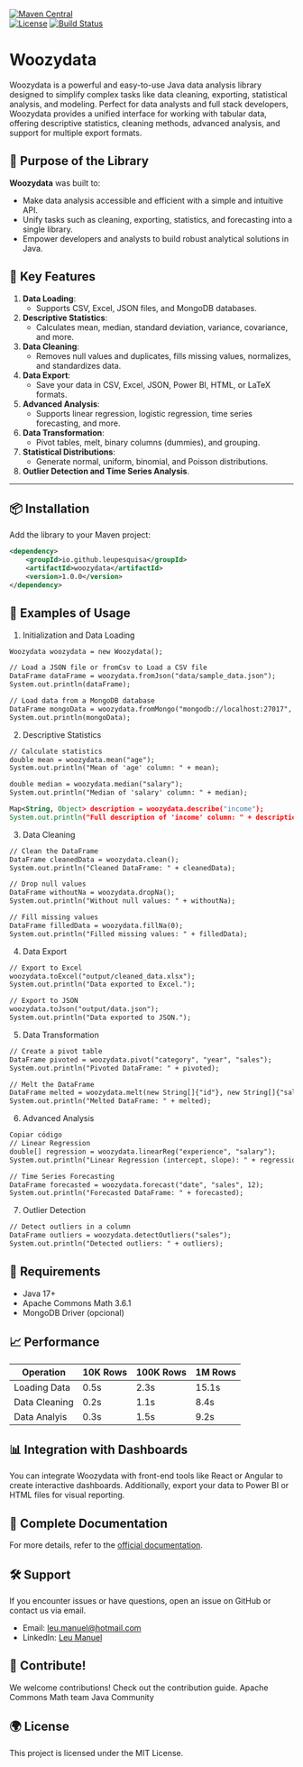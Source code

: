 
[![Maven Central](https://img.shields.io/maven-central/v/io.github.leupesquisa/woozydata?label=Maven%20Central)](https://central.sonatype.com/artifact/io.github.leupesquisa/woozydata)  
[![License](https://img.shields.io/github/license/leupesquisa/woozydata?color=blue&cacheSeconds=3600)](LICENSE)
[![Build Status](https://img.shields.io/github/actions/workflow/status/leupesquisa/woozydata/ci.yml?branch=main)](https://github.com/leupesquisa/woozydata/actions)  

# Woozydata

Woozydata is a powerful and easy-to-use Java data analysis library designed to simplify complex tasks like data cleaning, exporting, statistical analysis, and modeling. Perfect for data analysts and full stack developers, Woozydata provides a unified interface for working with tabular data, offering descriptive statistics, cleaning methods, advanced analysis, and support for multiple export formats.

## 🚀 Purpose of the Library

**Woozydata** was built to:
- Make data analysis accessible and efficient with a simple and intuitive API.
- Unify tasks such as cleaning, exporting, statistics, and forecasting into a single library.
- Empower developers and analysts to build robust analytical solutions in Java.

## 🧰 Key Features

1. **Data Loading**:
   - Supports CSV, Excel, JSON files, and MongoDB databases.
2. **Descriptive Statistics**:
   - Calculates mean, median, standard deviation, variance, covariance, and more.
3. **Data Cleaning**:
   - Removes null values and duplicates, fills missing values, normalizes, and standardizes data.
4. **Data Export**:
   - Save your data in CSV, Excel, JSON, Power BI, HTML, or LaTeX formats.
5. **Advanced Analysis**:
   - Supports linear regression, logistic regression, time series forecasting, and more.
6. **Data Transformation**:
   - Pivot tables, melt, binary columns (dummies), and grouping.
7. **Statistical Distributions**:
   - Generate normal, uniform, binomial, and Poisson distributions.
8. **Outlier Detection and Time Series Analysis**.

---

## 📦 Installation

Add the library to your Maven project:

```xml
<dependency>
    <groupId>io.github.leupesquisa</groupId>
    <artifactId>woozydata</artifactId>
    <version>1.0.0</version>
</dependency>
```
## 🌟 Examples of Usage

1. Initialization and Data Loading
```xml
Woozydata woozydata = new Woozydata();

// Load a JSON file or fromCsv to Load a CSV file  
DataFrame dataFrame = woozydata.fromJson("data/sample_data.json");
System.out.println(dataFrame);

// Load data from a MongoDB database
DataFrame mongoData = woozydata.fromMongo("mongodb://localhost:27017", "myDatabase", "myCollection");
System.out.println(mongoData);
```
2. Descriptive Statistics
```xml
// Calculate statistics
double mean = woozydata.mean("age");
System.out.println("Mean of 'age' column: " + mean);

double median = woozydata.median("salary");
System.out.println("Median of 'salary' column: " + median);

Map<String, Object> description = woozydata.describe("income");
System.out.println("Full description of 'income' column: " + description);
```

3. Data Cleaning
```xml
// Clean the DataFrame
DataFrame cleanedData = woozydata.clean();
System.out.println("Cleaned DataFrame: " + cleanedData);

// Drop null values
DataFrame withoutNa = woozydata.dropNa();
System.out.println("Without null values: " + withoutNa);

// Fill missing values
DataFrame filledData = woozydata.fillNa(0);
System.out.println("Filled missing values: " + filledData);
```


4. Data Export
```xml
// Export to Excel
woozydata.toExcel("output/cleaned_data.xlsx");
System.out.println("Data exported to Excel.");

// Export to JSON
woozydata.toJson("output/data.json");
System.out.println("Data exported to JSON.");
```

5. Data Transformation
```xml
// Create a pivot table
DataFrame pivoted = woozydata.pivot("category", "year", "sales");
System.out.println("Pivoted DataFrame: " + pivoted);

// Melt the DataFrame
DataFrame melted = woozydata.melt(new String[]{"id"}, new String[]{"sales", "profit"});
System.out.println("Melted DataFrame: " + melted);
```

6. Advanced Analysis
```xml
Copiar código
// Linear Regression
double[] regression = woozydata.linearReg("experience", "salary");
System.out.println("Linear Regression (intercept, slope): " + regression[0] + ", " + regression[1]);

// Time Series Forecasting
DataFrame forecasted = woozydata.forecast("date", "sales", 12);
System.out.println("Forecasted DataFrame: " + forecasted);
```

7. Outlier Detection
```xml
// Detect outliers in a column
DataFrame outliers = woozydata.detectOutliers("sales");
System.out.println("Detected outliers: " + outliers);
```

## 🔧 Requirements

* Java 17+ 
* Apache Commons Math 3.6.1
* MongoDB Driver (opcional)

## 📈 Performance
| Operation | 10K Rows | 100K Rows | 1M Rows |
|---|---|---|---|
| Loading Data | 0.5s | 2.3s | 15.1s |
| Data Cleaning | 0.2s | 1.1s | 8.4s |
| Data Analyis | 0.3s | 1.5s | 9.2s |

## 📊 Integration with Dashboards
You can integrate Woozydata with front-end tools like React or Angular to create interactive dashboards. Additionally, export your data to Power BI or HTML files for visual reporting.

## 📖 Complete Documentation
For more details, refer to the [official documentation](https://leumanuel.vercel.app/apidocs/index.html). 

## 🛠️ Support
If you encounter issues or have questions, open an issue on GitHub or contact us via email.
* Email: leu.manuel@hotmail.com
* LinkedIn: [Leu Manuel](https://www.linkedin.com/in/leu-manuel/)

## 📢 Contribute!
We welcome contributions! Check out the contribution guide.
Apache Commons Math team
Java Community

## 🌍 License
This project is licensed under the MIT License.




